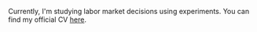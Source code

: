 Currently, I'm studying labor market decisions using experiments. You can find my official CV [here](https://drive.google.com/file/d/12ylab4YmZt1ISsAGNXgVL07R8dB724uj/view?usp=sharing).
